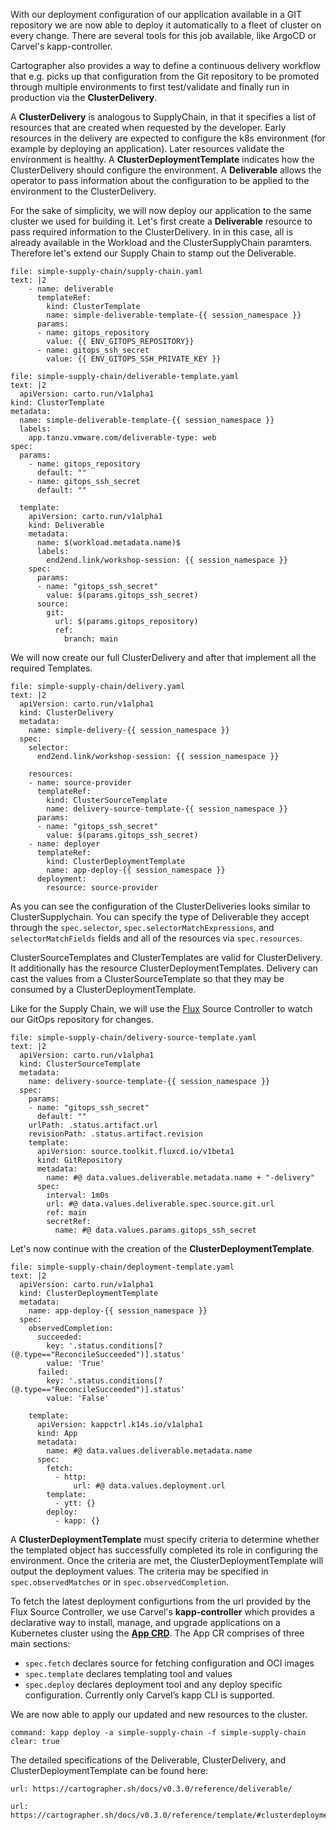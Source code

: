 With our deployment configuration of our application available in a GIT repository we are now able to deploy it automatically to a fleet of cluster on every change. 
There are several tools for this job available, like ArgoCD or Carvel's kapp-controller.

Cartographer also provides a way to define a continuous delivery workflow that e.g. picks up that configuration from the Git repository to be promoted through multiple environments to first test/validate and finally run in production via the **ClusterDelivery**.

A **ClusterDelivery** is analogous to SupplyChain, in that it specifies a list of resources that are created when requested by the developer. Early resources in the delivery are expected to configure the k8s environment (for example by deploying an application). Later resources validate the environment is healthy.
A **ClusterDeploymentTemplate** indicates how the ClusterDelivery should configure the environment.
A **Deliverable** allows the operator to pass information about the configuration to be applied to the environment to the ClusterDelivery.

For the sake of simplicity, we will now deploy our application to the same cluster we used for building it.
Let's first create a **Deliverable** resource to pass required information to the ClusterDelivery. In in this case, all is already available in the Workload and the ClusterSupplyChain paramters. Therefore let's extend our Supply Chain to stamp out the Deliverable.
```editor:append-lines-to-file
file: simple-supply-chain/supply-chain.yaml
text: |2
    - name: deliverable
      templateRef:
        kind: ClusterTemplate
        name: simple-deliverable-template-{{ session_namespace }}
      params:
      - name: gitops_repository
        value: {{ ENV_GITOPS_REPOSITORY}}
      - name: gitops_ssh_secret
        value: {{ ENV_GITOPS_SSH_PRIVATE_KEY }}
```

```editor:append-lines-to-file
file: simple-supply-chain/deliverable-template.yaml
text: |2
  apiVersion: carto.run/v1alpha1
kind: ClusterTemplate
metadata:
  name: simple-deliverable-template-{{ session_namespace }}
  labels:
    app.tanzu.vmware.com/deliverable-type: web
spec:
  params:
    - name: gitops_repository
      default: ""
    - name: gitops_ssh_secret
      default: ""
    
  template:
    apiVersion: carto.run/v1alpha1
    kind: Deliverable
    metadata:
      name: $(workload.metadata.name)$
      labels:
        end2end.link/workshop-session: {{ session_namespace }}
    spec:
      params:
      - name: "gitops_ssh_secret"
        value: $(params.gitops_ssh_secret)
      source:
        git:
          url: $(params.gitops_repository)
          ref:
            branch: main
```

We will now create our full ClusterDelivery and after that implement all the required Templates.
```editor:append-lines-to-file
file: simple-supply-chain/delivery.yaml
text: |2
  apiVersion: carto.run/v1alpha1
  kind: ClusterDelivery
  metadata:
    name: simple-delivery-{{ session_namespace }}
  spec:
    selector:
      end2end.link/workshop-session: {{ session_namespace }}

    resources:
    - name: source-provider
      templateRef:
        kind: ClusterSourceTemplate
        name: delivery-source-template-{{ session_namespace }}
      params:
      - name: "gitops_ssh_secret"
        value: $(params.gitops_ssh_secret)
    - name: deployer
      templateRef:
        kind: ClusterDeploymentTemplate
        name: app-deploy-{{ session_namespace }}
      deployment:
        resource: source-provider
```
As you can see the configuration of the ClusterDeliveries looks similar to ClusterSupplychain. You can specify the type of Deliverable they accept through the `spec.selector`, `spec.selectorMatchExpressions`, and `selectorMatchFields` fields and all of the resources via `spec.resources`.

ClusterSourceTemplates and ClusterTemplates are valid for ClusterDelivery. It additionally has the resource ClusterDeploymentTemplates. Delivery can cast the values from a ClusterSourceTemplate so that they may be consumed by a ClusterDeploymentTemplate.

Like for the Supply Chain, we will use the [Flux](https://fluxcd.io) Source Controller to watch our GitOps repository for changes.
```editor:append-lines-to-file
file: simple-supply-chain/delivery-source-template.yaml
text: |2
  apiVersion: carto.run/v1alpha1
  kind: ClusterSourceTemplate
  metadata:
    name: delivery-source-template-{{ session_namespace }}
  spec:
    params:
    - name: "gitops_ssh_secret"
      default: ""
    urlPath: .status.artifact.url
    revisionPath: .status.artifact.revision
    template:
      apiVersion: source.toolkit.fluxcd.io/v1beta1
      kind: GitRepository
      metadata:
        name: #@ data.values.deliverable.metadata.name + "-delivery"
      spec:
        interval: 1m0s
        url: #@ data.values.deliverable.spec.source.git.url
        ref: main
        secretRef:
          name: #@ data.values.params.gitops_ssh_secret
```

Let's now continue with the creation of the **ClusterDeploymentTemplate**.
```editor:append-lines-to-file
file: simple-supply-chain/deployment-template.yaml
text: |2
  apiVersion: carto.run/v1alpha1
  kind: ClusterDeploymentTemplate
  metadata:
    name: app-deploy-{{ session_namespace }}
  spec:
    observedCompletion:
      succeeded:
        key: '.status.conditions[?(@.type=="ReconcileSucceeded")].status'
        value: 'True'
      failed:
        key: '.status.conditions[?(@.type=="ReconcileSucceeded")].status'
        value: 'False'

    template:
      apiVersion: kappctrl.k14s.io/v1alpha1
      kind: App
      metadata:
        name: #@ data.values.deliverable.metadata.name
      spec:
        fetch:
          - http:
              url: #@ data.values.deployment.url
        template:
          - ytt: {}
        deploy:
          - kapp: {}
```

A **ClusterDeploymentTemplate** must specify criteria to determine whether the templated object has successfully completed its role in configuring the environment. Once the criteria are met, the ClusterDeploymentTemplate will output the deployment values. The criteria may be specified in `spec.observedMatches` or in `spec.observedCompletion`.

To fetch the latest deployment configurtions from the url provided by the Flux Source Controller, we use Carvel's **kapp-controller** which provides a declarative way to install, manage, and upgrade applications on a Kubernetes cluster using the **[App CRD](https://carvel.dev/kapp-controller/docs/v0.38.0/app-overview/)**.
The App CR comprises of three main sections:
- `spec.fetch` declares source for fetching configuration and OCI images
- `spec.template` declares templating tool and values
- `spec.deploy` declares deployment tool and any deploy specific configuration. Currently only Carvel’s kapp CLI is supported.

We are now able to apply our updated and new resources to the cluster.
```terminal:execute
command: kapp deploy -a simple-supply-chain -f simple-supply-chain
clear: true
```

The detailed specifications of the Deliverable, ClusterDelivery, and ClusterDeploymentTemplate can be found here: 
```dashboard:open-url
url: https://cartographer.sh/docs/v0.3.0/reference/deliverable/
```
```dashboard:open-url
url: https://cartographer.sh/docs/v0.3.0/reference/template/#clusterdeploymenttemplate
```
